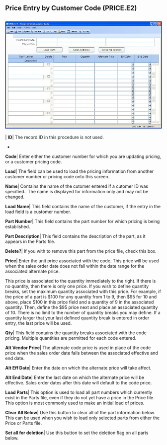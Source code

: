 ## Price Entry by Customer Code (PRICE.E2)
<PageHeader />

##

![](./PRICE-E2-1.jpg)

| **ID**|  The record ID in this procedure is not used.

-  
**Code**|  Enter either the customer number for which you are updating
pricing, or a customer pricing code.

**Load**|  The field can be used to load the pricing information from another
customer number or pricing code onto this screen.

**Name**|  Contains the name of the cutomer entered if a cutomer ID was
specified.. The name is displayed for information only and may not be changed.

**Load Name**|  This field contains the name of the customer, if the entry in
the load field is a customer number.

**Part Number**|  This field contains the part number for which pricing is
being established.

**Part Description**|  This field contains the description of the part, as it
appears in the Parts file.

**Delete?**|  If you with to remove this part from the price file, check this
box.

**Price**|  Enter the unit price associated with the code. This price will be
used when the sales order date does not fall within the date range for the
associated alternate price.

This price is associated to the quantity immediately to the right. If there is
no quantity, then there is only one price. If you wish to define quantity
breaks, set the maximum quantity associated with this price. For example, if
the price of a part is $100 for any quantity from 1 to 9, then $95 for 10 and
above, place $100 in this price field and a quantity of 9 in the associated
quantity. Then, define the $95 price next and place an associated quantity of
10. There is no limit to the number of quantity breaks you may define. If a
quantity larger that your last defined quantity break is entered in order
entry, the last price will be used.

**Qty**|  This field contains the quantity breaks associated with the code
pricing. Multiple quantities are permitted for each code entered.

**Alt Vendor Price**|  The alternate code price is used in place of the code
price when the sales order date falls between the associated effective and end
date.

**Alt Eff Date**|  Enter the date on which the alternate price will take
affect.

**Alt End Date**|  Enter the last date on which the alternate price will be
effective. Sales order dates after this date will default to the code price.

**Load Parts**|  This option is used to load all part numbers which currently
exist in the Parts file, even if they do not yet have a price in the Price
file. This option is most commonly used to make an initial load of prices.

**Clear All Below**|  Use this button to clear all of the part information
below. This can be used when you wish to load only selected parts from either
the Price or Parts file.

**Set all for deletion**|  Use this button to set the deletion flag on all
parts below.


<badge text= "Version 8.10.57 " vertical="middle" />

<PageFooter />
